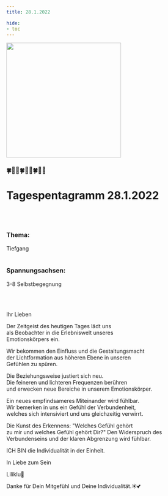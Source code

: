 ```yaml
---
title: 28.1.2022

hide:
- toc
---
```


<style>
img {
  width: 300px;
  max-width: 99%
}
</style>

![](../img/2022-01-28.png)


### 🍀🦋💚🍀🦋💚🍀🦋💚

# Tagespentagramm 28.1.2022
<br><br>


### Thema:
Tiefgang
<br><br>


### Spannungsachsen:
3-8 Selbstbegegnung

<br><br>

Ihr Lieben

Der Zeitgeist des heutigen Tages lädt uns  
als Beobachter in die Erlebniswelt unseres  
Emotionskörpers ein.

Wir bekommen den Einfluss und die Gestaltungsmacht  
der Lichtformation aus höheren Ebene in unseren  
Gefühlen zu spüren.

Die Beziehungsweise justiert sich neu.  
Die feineren und lichteren Frequenzen berühren  
und erwecken neue Bereiche in unserem Emotionskörper.  

Ein neues empfindsameres Miteinander wird fühlbar.  
Wir bemerken in uns ein Gefühl der Verbundenheit,  
welches sich intensiviert und uns gleichzeitig verwirrt.  

Die Kunst des Erkennens: "Welches Gefühl gehört  
zu mir und welches Gefühl gehört Dir?" Den Widerspruch des  
Verbundenseins und der klaren Abgrenzung wird fühlbar.  

ICH BIN die Individualität in der Einheit.  

In Liebe zum Sein  


Liliklu🦋  


Danke für Dein Mitgefühl und Deine Individualität.☀️💕
